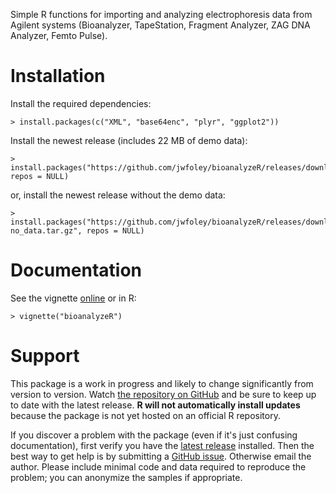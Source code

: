 Simple R functions for importing and analyzing electrophoresis data from Agilent systems (Bioanalyzer, TapeStation, Fragment Analyzer, ZAG DNA Analyzer, Femto Pulse).

# Installation

Install the required dependencies:

    > install.packages(c("XML", "base64enc", "plyr", "ggplot2"))

Install the newest release (includes 22 MB of demo data):

    > install.packages("https://github.com/jwfoley/bioanalyzeR/releases/download/v0.9.2/bioanalyzeR_0.9.2.tar.gz", repos = NULL)

or, install the newest release without the demo data:

    > install.packages("https://github.com/jwfoley/bioanalyzeR/releases/download/v0.9.2/bioanalyzeR_0.9.2-no_data.tar.gz", repos = NULL)


# Documentation

See the vignette [online](https://stanford.edu/~jwfoley/bioanalyzeR.html) or in R:

    > vignette("bioanalyzeR")


# Support

This package is a work in progress and likely to change significantly from version to version. Watch [the repository on GitHub](https://github.com/jwfoley/bioanalyzeR) and be sure to keep up to date with the latest release. **R will not automatically install updates** because the package is not yet hosted on an official R repository.

If you discover a problem with the package (even if it's just confusing documentation), first verify you have the [latest release](https://github.com/jwfoley/bioanalyzeR/releases) installed. Then the best way to get help is by submitting a [GitHub issue](https://github.com/jwfoley/bioanalyzeR/issues). Otherwise email the author. Please include minimal code and data required to reproduce the problem; you can anonymize the samples if appropriate.

